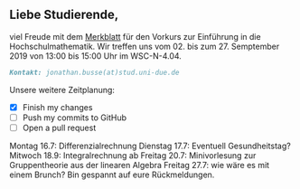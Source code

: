 ## Liebe Studierende,

viel Freude mit dem [Merkblatt](https://github.com/JonathanVorkurs/MathematikVorkurs2019/blob/master/MerkblattMathematikVorkurs2019.pdf) für den Vorkurs zur Einführung in die Hochschulmathematik. Wir treffen uns vom 02. bis zum 27. Semptember 2019 von 13:00 bis 15:00 Uhr im WSC-N-4.04.

```markdown
Kontakt: jonathan.busse(at)stud.uni-due.de
```
Unsere weitere Zeitplanung:
- [x] Finish my changes
- [ ] Push my commits to GitHub
- [ ] Open a pull request

Montag 16.7: Differenzialrechnung
Dienstag 17.7: Eventuell Gesundheitstag?
Mitwoch 18.9: Integralrechnung
ab Freitag 20.7: Minivorlesung zur Gruppentheorie aus der linearen Algebra
Freitag 27.7: wie wäre es mit einem Brunch? Bin gespannt auf eure Rückmeldungen.
